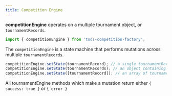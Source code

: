 ```yaml
---
title: Competition Engine
---
```


**competitionEngine** operates on a multiple tournament object, or `tournamentRecords`.

```js
import { competitionEngine } from 'tods-competition-factory';
```

The `competitionEngine` is a state machine that performs mutations across multiple `tournamentRecords`.

```js
competitionEngine.setState(tournamentRecord); // a single tournamentRecord
competitionEngine.setState(tournamentRecords); // an object containing multiple tournamentRecords { [tournamentId]: tournamentRecord }
competitionEngine.setState([tournamentRecord]); // an array of tournamentRecords
```

All tournamentEngine methods which make a mutation return either `{ success: true }` or `{ error }`
